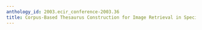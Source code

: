 ```yaml
---
anthology_id: 2003.ecir_conference-2003.36
title: Corpus-Based Thesaurus Construction for Image Retrieval in Specialist Domains
---
```

